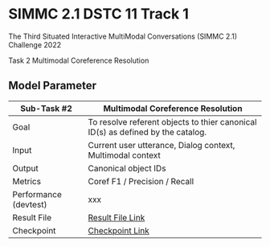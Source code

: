 # SIMMC 2.1 DSTC 11 Track 1

The Third Situated Interactive MultiModal Conversations (SIMMC 2.1) Challenge 2022

Task 2 Multimodal Coreference Resolution

## **Model Parameter**

| Sub-Task #2 | Multimodal Coreference Resolution |
|---------|---------------------------------------------------------------------------------------------------------------------------------------|
| Goal | To resolve referent objects to thier canonical ID(s) as defined by the catalog. |
| Input | Current user utterance, Dialog context, Multimodal context |
| Output |  Canonical object IDs |
| Metrics |  Coref F1 / Precision / Recall |
| Performance (devtest) | xxx |
| Result File | [Result File Link](result/) |
| Checkpoint | [Checkpoint Link](save_model) |
